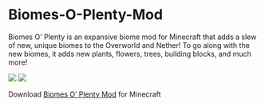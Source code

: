 # Biomes-O-Plenty-Mod
Biomes O' Plenty is an expansive biome mod for Minecraft that adds a slew of new, unique biomes to the Overworld and Nether!  To go along with the new biomes, it adds new plants, flowers, trees, building blocks, and much more!

<img src="https://i.imgur.com/HQ2opH6.png">
<img src="https://i.imgur.com/MSpiYrf.png">

Download <a href="https://mc-mods.net/biomes-o-plenty-mod">Biomes O’ Plenty Mod</a> for Minecraft
